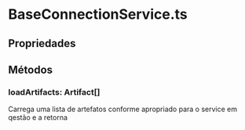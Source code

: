 # BaseConnectionService.ts
## Propriedades
## Métodos
### loadArtifacts: Artifact[]
Carrega uma lista de artefatos conforme apropriado para o service em qestão e a retorna
